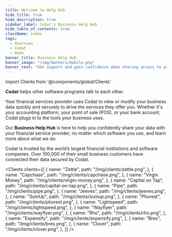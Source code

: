 ```yaml
---
title: Welcome to Help Hub
hide_title: true
hide_description: true
sidebar_label: Codat's Business Help Hub
hide_table_of_contents: true
className: index
tags:
  - Overview
  - Codat
  - Home
banner_title: Business Help Hub
banner_image: "/img/banners/mobile.png"
banner_text: "Get support and gain confidence when sharing access to your accounting, banking, or commerce data with your financial service provider"
---
```


import Clients from '@components/global/Clients'

**Codat** helps other software programs talk to each other. 

Your financial services provider uses Codat to view or modify your business data quickly and securely to drive the services they offer you. Whether it's your accounting platform, your point of sale (POS), or your bank account, Codat plugs in to the tools your business uses.

Our **Business Help Hub** is here to help you confidently share your data with your financial service provider, no matter which software you use, and learn more about what we do. 

Codat is trusted by the world’s largest financial institutions and software companies. Over 100,000 of their small business customers have connected their data secured by Codat.

<Clients
  clients={[
    {
        name: "Zettle",
        path: "/img/clients/zettle.png",
    },
    {
        name: "Capchase",
        path: "/img/clients/capchase.png",
    },
    {
        name: "Virgin Money",
        path: "/img/clients/virgin-money.png",
    },
    {
        name: "Capital on Tap",
        path: "/img/clients/capital-on-tap.png",
    },
    {
        name: "Pipe",
        path: "/img/clients/pipe.png",
    },
    {
        name: "Jeeves",
        path: "/img/clients/jeeves.png",
    },
    {
        name: "SumUp",
        path: "/img/clients/sumup.png",
    },
    {
        name: "Phorest",
        path: "/img/clients/phorest.png",
    },
    {
        name: "Lightspeed",
        path: "/img/clients/lightspeed.png",
    },
    {
        name: "Wayflyer",
        path: "/img/clients/wayflyer.png",
    },
    {
        name: "Rho",
        path: "/img/clients/rho.png",
    },
    {
        name: "Expensify",
        path: "/img/clients/expensify.png",
    },
    {
        name: "Brex",
        path: "/img/clients/brex.png",
    },
    {
        name: "Clover",
        path: "/img/clients/clover.png",
    },
  ]}
/>






